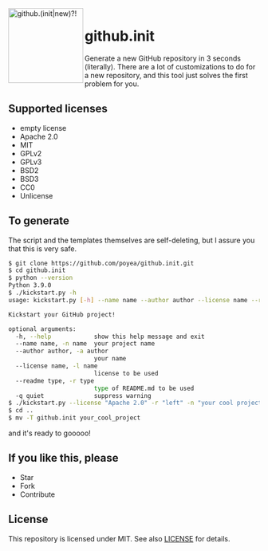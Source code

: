 <img align="left" width="150" height="150" src="https://user-images.githubusercontent.com/24757020/150645295-bc73557c-4aa3-4546-8f3b-47b94d24efe5.png" alt="github.(init|new)?!">

# github.init

Generate a new GitHub repository in 3 seconds (literally). There are a lot of customizations to do for a new repository, and this tool just solves the first problem for you.

## Supported licenses
* empty license
* Apache 2.0
* MIT
* GPLv2
* GPLv3
* BSD2
* BSD3
* CC0
* Unlicense

## To generate

The script and the templates themselves are self-deleting, but I assure you that this is very safe.

```bash
$ git clone https://github.com/poyea/github.init.git
$ cd github.init
$ python --version
Python 3.9.0
$ ./kickstart.py -h
usage: kickstart.py [-h] --name name --author author --license name --readme type [-q quiet]

Kickstart your GitHub project!

optional arguments:
  -h, --help            show this help message and exit
  --name name, -n name  your project name
  --author author, -a author
                        your name
  --license name, -l name
                        license to be used
  --readme type, -r type
                        type of README.md to be used
  -q quiet              suppress warning
$ ./kickstart.py --license "Apache 2.0" -r "left" -n "your cool project" -a "your name" -r "left"
$ cd ..
$ mv -T github.init your_cool_project
```

and it's ready to gooooo!

## If you like this, please
* Star
* Fork
* Contribute

## License
This repository is licensed under MIT. See also [LICENSE](LICENSE) for details.
